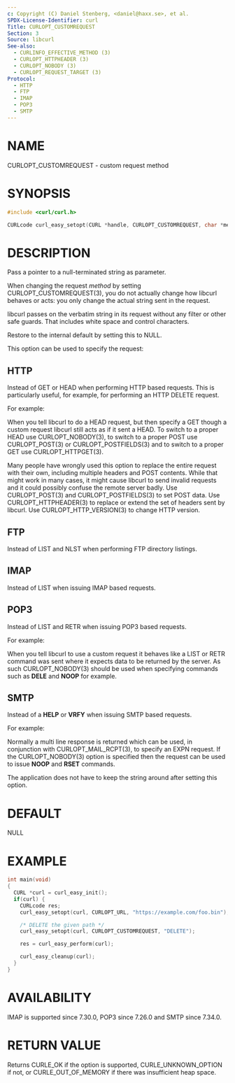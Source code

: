 ```yaml
---
c: Copyright (C) Daniel Stenberg, <daniel@haxx.se>, et al.
SPDX-License-Identifier: curl
Title: CURLOPT_CUSTOMREQUEST
Section: 3
Source: libcurl
See-also:
  - CURLINFO_EFFECTIVE_METHOD (3)
  - CURLOPT_HTTPHEADER (3)
  - CURLOPT_NOBODY (3)
  - CURLOPT_REQUEST_TARGET (3)
Protocol:
  - HTTP
  - FTP
  - IMAP
  - POP3
  - SMTP
---
```


# NAME

CURLOPT_CUSTOMREQUEST - custom request method

# SYNOPSIS

~~~c
#include <curl/curl.h>

CURLcode curl_easy_setopt(CURL *handle, CURLOPT_CUSTOMREQUEST, char *method);
~~~

# DESCRIPTION

Pass a pointer to a null-terminated string as parameter.

When changing the request *method* by setting CURLOPT_CUSTOMREQUEST(3), you
do not actually change how libcurl behaves or acts: you only change the actual
string sent in the request.

libcurl passes on the verbatim string in its request without any filter or
other safe guards. That includes white space and control characters.

Restore to the internal default by setting this to NULL.

This option can be used to specify the request:

## HTTP

Instead of GET or HEAD when performing HTTP based requests. This is
particularly useful, for example, for performing an HTTP DELETE request.

For example:

When you tell libcurl to do a HEAD request, but then specify a GET though a
custom request libcurl still acts as if it sent a HEAD. To switch to a proper
HEAD use CURLOPT_NOBODY(3), to switch to a proper POST use
CURLOPT_POST(3) or CURLOPT_POSTFIELDS(3) and to switch to a proper
GET use CURLOPT_HTTPGET(3).

Many people have wrongly used this option to replace the entire request with
their own, including multiple headers and POST contents. While that might work
in many cases, it might cause libcurl to send invalid requests and it could
possibly confuse the remote server badly. Use CURLOPT_POST(3) and
CURLOPT_POSTFIELDS(3) to set POST data. Use CURLOPT_HTTPHEADER(3)
to replace or extend the set of headers sent by libcurl. Use
CURLOPT_HTTP_VERSION(3) to change HTTP version.

## FTP

Instead of LIST and NLST when performing FTP directory listings.

## IMAP

Instead of LIST when issuing IMAP based requests.

## POP3

Instead of LIST and RETR when issuing POP3 based requests.

For example:

When you tell libcurl to use a custom request it behaves like a LIST or RETR
command was sent where it expects data to be returned by the server. As such
CURLOPT_NOBODY(3) should be used when specifying commands such as
**DELE** and **NOOP** for example.

## SMTP

Instead of a **HELP** or **VRFY** when issuing SMTP based requests.

For example:

Normally a multi line response is returned which can be used, in conjunction
with CURLOPT_MAIL_RCPT(3), to specify an EXPN request. If the
CURLOPT_NOBODY(3) option is specified then the request can be used to
issue **NOOP** and **RSET** commands.

The application does not have to keep the string around after setting this
option.

# DEFAULT

NULL

# EXAMPLE

~~~c
int main(void)
{
  CURL *curl = curl_easy_init();
  if(curl) {
    CURLcode res;
    curl_easy_setopt(curl, CURLOPT_URL, "https://example.com/foo.bin");

    /* DELETE the given path */
    curl_easy_setopt(curl, CURLOPT_CUSTOMREQUEST, "DELETE");

    res = curl_easy_perform(curl);

    curl_easy_cleanup(curl);
  }
}
~~~

# AVAILABILITY

IMAP is supported since 7.30.0, POP3 since 7.26.0 and SMTP since 7.34.0.

# RETURN VALUE

Returns CURLE_OK if the option is supported, CURLE_UNKNOWN_OPTION if not, or
CURLE_OUT_OF_MEMORY if there was insufficient heap space.
